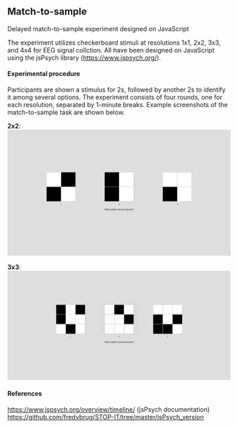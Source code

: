## Match-to-sample

Delayed match-to-sample experiment designed on JavaScript


The experiment utilizes checkerboard stimuli at resolutions 1x1, 2x2, 3x3, and 4x4 for EEG signal collction. All have been designed on JavaScript using the jsPsych library (https://www.jspsych.org/). 


#### Experimental procedure

Participants are shown a stimulus for 2s, followed by another 2s to identify it among several options. The experiment consists of four rounds, one for each resolution, separated by 1-minute breaks. Example screenshots of the match-to-sample task are shown below. 

<b>2x2</b>:
![2x2](imgs/2x2_example.png)

<b>3x3</b>:
![3x3](imgs/3x3_example.png)

#### References
https://www.jspsych.org/overview/timeline/ (jsPsych documentation)
https://github.com/fredvbrug/STOP-IT/tree/master/jsPsych_version